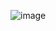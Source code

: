 ![image](https://user-images.githubusercontent.com/71818412/120012750-33f1db80-bfe0-11eb-981b-59b0d54c90f1.png)
